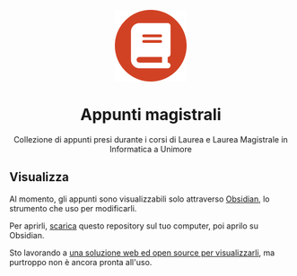 <div align="center">

![](.media/icon-128x128_round.png)

# Appunti magistrali

Collezione di appunti presi durante i corsi di Laurea e Laurea Magistrale in Informatica a Unimore

</div>

## Visualizza

Al momento, gli appunti sono visualizzabili solo attraverso [Obsidian](https://obsidian.md/), lo strumento che uso per modificarli.

Per aprirli, [scarica](https://github.com/Steffo99/appunti-magistrali/archive/refs/heads/main.zip) questo repository sul tuo computer, poi aprilo su Obsidian.

Sto lavorando a [una soluzione web ed open source per visualizzarli](https://github.com/Steffo99/obsiview/), ma purtroppo non è ancora pronta all'uso.
